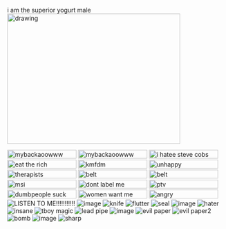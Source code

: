i am the superior yogurt male   
<img src="https://pbs.twimg.com/media/GqD_1OqWkAAz_Xz?format=jpg&name=medium" alt="drawing" width="400" height="300"/>   

<img src="https://i.postimg.cc/FzRFwQQb/blinkies-Cafe-M1.gif?format=jpg&name=medium" alt="mybackaoowww" width="160" height="20"/> <img src="https://64.media.tumblr.com/1cdef33fe7858e88a4d756531247f4ab/9c18d6deedc57b7a-3b/s250x400/fcef5099df94d94d17461a36804fa21443aadb36.gifv?format=jpg&name=medium" alt="mybackaoowww" width="160" height="20"/> <img src="https://i.postimg.cc/VLrHjvy1/steve-cobs-hater-blinkie-fucking-bomb.gif?format=jpg&name=medium" alt="i hatee steve cobs" width="160" height="20"/>  <img src="https://64.media.tumblr.com/413ff3eff5c228e46d7ed6e8abcae48f/d047d1da6e98ef6f-10/s640x960/fc5f76140298c9e306d2b168dab4e3c08a9fecfc.gifv?format=jpg&name=medium" alt="eat the rich" width="160" height="20"/> <img src="https://64.media.tumblr.com/c362a96e2c705c874b4599f78361a2b7/7a7aa3726fbbfe57-76/s250x400/a4ac02ed03c8880a70224e468b5d8f3f4013fee7.gifv?format=jpg&name=medium" alt="kmfdm" width="160" height="20"/> <img src="https://64.media.tumblr.com/c61a551b25f610bf9285966fed8ad134/70bc4896673a72c2-b9/s250x400/0394cc66adf8a6145314358d0f0c1a4e512b56ec.gifv?format=jpg&name=medium" alt="unhappy" width="160" height="20"/> <img src="https://64.media.tumblr.com/dcde1a939853676c480d74f4ef813479/33482cf83af8f0c3-39/s250x400/9f4bfd584c6a504a9bc8614f7530dd89013fb232.gifv?format=jpg&name=medium" alt="therapists" width="160" height="20"/> <img src="https://64.media.tumblr.com/a19f5ac49fecb6df6544efc4d562283f/7c21c8f3f6c15887-fd/s250x400/e7a6570b21ffa9a1fedda8dcf756e5b2b632c7b5.gifv?format=jpg&name=medium" alt="belt" width="160" height="20"/> <img src="https://64.media.tumblr.com/c0532b01628f4cc8e45f5ec61ce3f19f/9ce1cfb57b4d8e45-88/s250x400/845677421260204173ed1b074c168fdeb10aca2f.gifv?format=jpg&name=medium" alt="belt" width="160" height="20"/> <img src="https://64.media.tumblr.com/08262e93cb574c804f3c18e15e27a974/833559b829dc481b-a9/s250x400/8f02f65f9704e0c3f48dd47b20ef025ef113c342.gifv?format=jpg&name=medium" alt="msi" width="160" height="20"/> <img src="https://64.media.tumblr.com/f23713a8862b14ee5d0bcdc1aa75a5e8/2c5d835d1fd203cd-bb/s250x400/aa1a58ee3548272e99de887411130e5738cc9416.gifv?format=jpg&name=medium" alt="dont label me" width="160" height="20"/> <img src="https://64.media.tumblr.com/77f8404de76c8c4b08ef749999399bda/670cd30f542d0c63-c1/s250x400/54e0588ca8cce259522e356a71bab16ff5452758.gifv?format=jpg&name=medium" alt="ptv" width="160" height="20"/> <img src="https://64.media.tumblr.com/a4831f0a78a15aea391218939b42567a/75878540b804f3ca-e7/s250x400/2893fef1160a482f8d95e77fa27207cdf6484434.gifv?format=jpg&name=medium" alt="dumbpeople suck" width="160" height="20"/> <img src="https://64.media.tumblr.com/5e345ddde9566f4d47982cf2e9cdf17c/5bde89fb1ffcd1fc-fa/s250x400/ac122c302ae7f7c07624e0c19b0b78aed66a2479.jpg?format=jpg&name=medium" alt="women want me" width="160" height="20"/> <img src="https://64.media.tumblr.com/742b1f96ad80c21a2d05b7d65446e73c/9473ed467e143929-6a/s1280x1920/2964fdc62431e365aa68cda9905ed279e86c6bc1.gifv?format=jpg&name=medium" alt="angry" width="160" height="20"/>   
![LISTEN TO ME!!!!!!!!!!!](https://64.media.tumblr.com/9e24fcf58799f8a01d5cd4b8452859a2/1508f25785350d0a-7f/s100x200/2131c51d6ac73614c97710a7fa63d6de6b530fc5.gifv) ![image](https://github.com/user-attachments/assets/7ca6ce3e-1f9b-482d-980f-bd2ffff2220e) ![knife](https://64.media.tumblr.com/5b937984c2a197ac2ac4b743e518bfea/a9cc2dd665f1b1b3-d3/s100x200/b8d8bd79893fc70c520fecc86dc3f62145ec2275.gifv) ![flutter](https://64.media.tumblr.com/6e818113601c0425d03595c00dea3835/10eb2cf41c36c209-04/s100x200/9d75434d22649de1468c512c06fb6df0a9f8e5e2.gifv) ![seal](https://64.media.tumblr.com/17e39f1e2f2f7c490b69a3e11b35bfd4/ac5c40faa8c0b0ea-96/s100x200/8f2787f714178f3edfb25f9d2d40961a0e5585f3.gifv)  ![image](https://github.com/user-attachments/assets/a2e2b4ce-25a1-435f-9512-db7336440f1f) ![hater](https://github.com/user-attachments/assets/34ce808f-2d2a-4b5f-9802-c1c12d9e2982) ![insane](https://github.com/user-attachments/assets/d166e4b5-50ef-47d3-a610-d6e62b809426) ![tboy magic](https://github.com/user-attachments/assets/e129b9eb-2331-4de6-94a9-fa8edf2786c4) ![lead pipe](https://github.com/user-attachments/assets/b333bfb6-38d3-4e10-bfdf-c82a4180e549) ![image](https://github.com/user-attachments/assets/06b73bf8-8735-4a92-95c0-e7ed1e63dbc9) ![evil paper](https://64.media.tumblr.com/31ff5e58f7c4f73ec7b8522b1fb3e658/1839ba6c7a77b92d-cb/s100x200/c9e6d7fd9f7f4e93c786643d15016670100054d5.pnj) ![evil paper2](https://github.com/user-attachments/assets/ea8e2a28-99ad-44be-8bc7-90e336a3335a) ![bomb](https://github.com/user-attachments/assets/322b3849-38d4-455d-b3f5-03136fc12416) ![image](https://github.com/user-attachments/assets/d8669eff-4a4b-45a4-bb92-f4b108b74727) ![sharp](https://64.media.tumblr.com/775ef01c9ad949a881b15bd5850b58cb/3c7512c789785a26-2a/s100x200/a9ecf5cf9dd30edf65a9fb2ca15a72c4dea3409e.gifv)



















<!--
**MEPHONE4S/MEPHONE4S** is a ✨ _special_ ✨ repository because its `README.md` (this file) appears on your GitHub profile.

Here are some ideas to get you started:

- 🔭 I’m currently working on ...
- 🌱 I’m currently learning ...
- 👯 I’m looking to collaborate on ...
- 🤔 I’m looking for help with ...
- 💬 Ask me about ...
- 📫 How to reach me: ...
- 😄 Pronouns: ...
- ⚡ Fun fact: ...
-->
